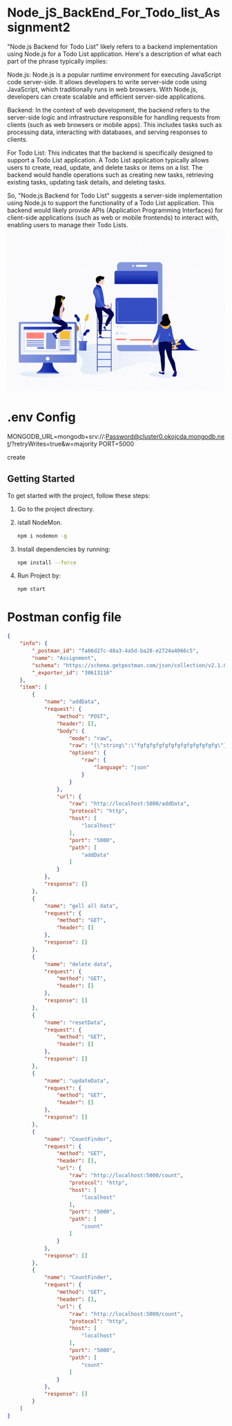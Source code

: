 # Node_jS_BackEnd_For_Todo_list_Assignment2

"Node.js Backend for Todo List" likely refers to a backend implementation using Node.js for a Todo List application. Here's a description of what each part of the phrase typically implies:

Node.js: Node.js is a popular runtime environment for executing JavaScript code server-side. It allows developers to write server-side code using JavaScript, which traditionally runs in web browsers. With Node.js, developers can create scalable and efficient server-side applications.

Backend: In the context of web development, the backend refers to the server-side logic and infrastructure responsible for handling requests from clients (such as web browsers or mobile apps). This includes tasks such as processing data, interacting with databases, and serving responses to clients.

For Todo List: This indicates that the backend is specifically designed to support a Todo List application. A Todo List application typically allows users to create, read, update, and delete tasks or items on a list. The backend would handle operations such as creating new tasks, retrieving existing tasks, updating task details, and deleting tasks.

So, "Node.js Backend for Todo List" suggests a server-side implementation using Node.js to support the functionality of a Todo List application. This backend would likely provide APIs (Application Programming Interfaces) for client-side applications (such as web or mobile frontends) to interact with, enabling users to manage their Todo Lists.
![creativeplus4](creativeplus4.gif)
# .env Config

MONGODB_URL=mongodb+srv://<UserNameMongo>:Password@cluster0.okojcda.mongodb.net/?retryWrites=true&w=majority
PORT=5000

create 

## Getting Started

To get started with the project, follow these steps:

1. Go to the project directory.

2. istall NodeMon.
   
    ```bash
   npm i nodemon -g
    
3. Install dependencies by running:
   
   ```bash
   npm install --force
4. Run Project by:
   
   ```bash
   npm start
# Postman config file


```json
{
	"info": {
		"_postman_id": "fa66d27c-48a3-4a5d-ba28-e2724a4066c5",
		"name": "Assignment",
		"schema": "https://schema.getpostman.com/json/collection/v2.1.0/collection.json",
		"_exporter_id": "30613116"
	},
	"item": [
		{
			"name": "addData",
			"request": {
				"method": "POST",
				"header": [],
				"body": {
					"mode": "raw",
					"raw": "{\"string\":\"fgfgfgfgfgfgfgfgfgfgfgfgfg\"}",
					"options": {
						"raw": {
							"language": "json"
						}
					}
				},
				"url": {
					"raw": "http://localhost:5000/addData",
					"protocol": "http",
					"host": [
						"localhost"
					],
					"port": "5000",
					"path": [
						"addData"
					]
				}
			},
			"response": []
		},
		{
			"name": "gell all data",
			"request": {
				"method": "GET",
				"header": []
			},
			"response": []
		},
		{
			"name": "delete data",
			"request": {
				"method": "GET",
				"header": []
			},
			"response": []
		},
		{
			"name": "resetData",
			"request": {
				"method": "GET",
				"header": []
			},
			"response": []
		},
		{
			"name": "updateData",
			"request": {
				"method": "GET",
				"header": []
			},
			"response": []
		},
		{
			"name": "CountFinder",
			"request": {
				"method": "GET",
				"header": [],
				"url": {
					"raw": "http://localhost:5000/count",
					"protocol": "http",
					"host": [
						"localhost"
					],
					"port": "5000",
					"path": [
						"count"
					]
				}
			},
			"response": []
		},
		{
			"name": "CountFinder",
			"request": {
				"method": "GET",
				"header": [],
				"url": {
					"raw": "http://localhost:5000/count",
					"protocol": "http",
					"host": [
						"localhost"
					],
					"port": "5000",
					"path": [
						"count"
					]
				}
			},
			"response": []
		}
	]
}

